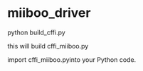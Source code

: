 # miiboo_driver

python build_cffi.py

this will build cffi_miiboo.py

import cffi_miiboo.pyinto your Python code.
